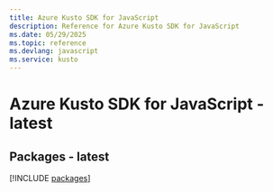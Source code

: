 ```yaml
---
title: Azure Kusto SDK for JavaScript
description: Reference for Azure Kusto SDK for JavaScript
ms.date: 05/29/2025
ms.topic: reference
ms.devlang: javascript
ms.service: kusto
---
```

# Azure Kusto SDK for JavaScript - latest
## Packages - latest
[!INCLUDE [packages](kusto-index.md)]